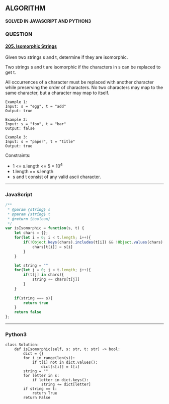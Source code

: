 ## ALGORITHM

#### SOLVED IN JAVASCRIPT AND PYTHON3
### QUESTION

#### [205. Isomorphic Strings](https://leetcode.com/problems/isomorphic-strings/)

Given two strings s and t, determine if they are isomorphic.

Two strings s and t are isomorphic if the characters in s can be replaced to get t.

All occurrences of a character must be replaced with another character while preserving the order of characters. No two characters may map to the same character, but a character may map to itself.


```
Example 1:
Input: s = "egg", t = "add"
Output: true

Example 2:
Input: s = "foo", t = "bar"
Output: false

Example 3:
Input: s = "paper", t = "title"
Output: true
```

Constraints:

* 1 <= s.length <= 5 * 10<sup>4</sup>
* t.length == s.length
* s and t consist of any valid ascii character.

-----

### JavaScript

```js
/**
 * @param {string} s
 * @param {string} t
 * @return {boolean}
 */
var isIsomorphic = function(s, t) {
    let chars = {};
    for(let i = 0; i < t.length; i++){
        if(!Object.keys(chars).includes(t[i]) && !Object.values(chars).includes(s[i])){
            chars[t[i]] = s[i]
        }
    }

    let string = ""
    for(let j = 0; j < t.length; j++){
        if(t[j] in chars){
            string += chars[t[j]]
        }
    }
    
    if(string === s){
        return true
    }
    return false
};
```

-----

### Python3

```py3
class Solution:
    def isIsomorphic(self, s: str, t: str) -> bool:
        dict = {}
        for i in range(len(s)):
            if t[i] not in dict.values():
                dict[s[i]] = t[i]
        string = ""
        for letter in s:
            if letter in dict.keys():
                string += dict[letter]
        if string == t:
            return True
        return False  
```
